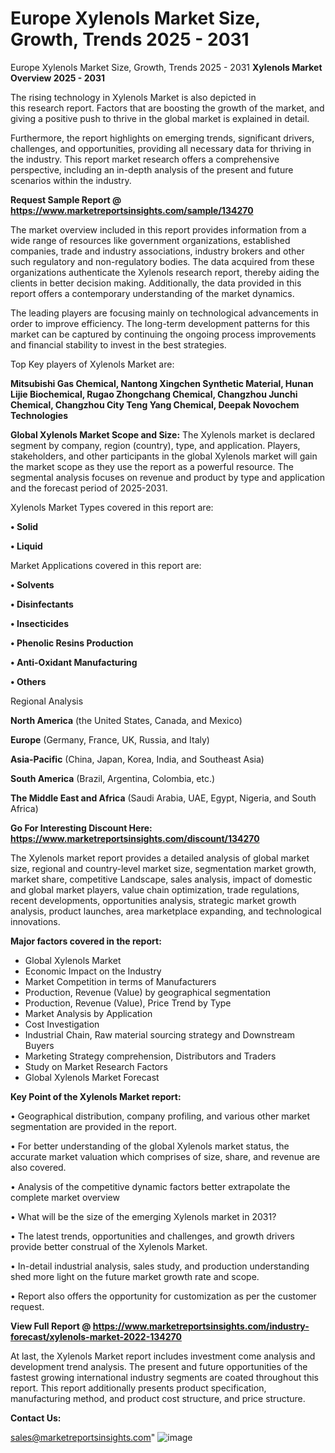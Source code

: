 # Europe Xylenols Market Size, Growth, Trends 2025 - 2031
Europe Xylenols Market Size, Growth, Trends 2025 - 2031
<Strong> Xylenols Market Overview 2025 - 2031</strong>

The rising technology in Xylenols Market is also depicted in this research report. Factors that are boosting the growth of the market, and giving a positive push to thrive in the global market is explained in detail.

Furthermore, the report highlights on emerging trends, significant drivers, challenges, and opportunities, providing all necessary data for thriving in the industry. This report market research offers a comprehensive perspective, including an in-depth analysis of the present and future scenarios within the industry.

<strong>Request Sample Report @ <a href=https://www.marketreportsinsights.com/sample/134270>https://www.marketreportsinsights.com/sample/134270</a></strong>

The market overview included in this report provides information from a wide range of resources like government organizations, established companies, trade and industry associations, industry brokers and other such regulatory and non-regulatory bodies. The data acquired from these organizations authenticate the Xylenols research report, thereby aiding the clients in better decision making. Additionally, the data provided in this report offers a contemporary understanding of the market dynamics.

The leading players are focusing mainly on technological advancements in order to improve efficiency. The long-term development patterns for this market can be captured by continuing the ongoing process improvements and financial stability to invest in the best strategies.

Top Key players of Xylenols Market are:

<strong>Mitsubishi Gas Chemical, Nantong Xingchen Synthetic Material, Hunan Lijie Biochemical, Rugao Zhongchang Chemical, Changzhou Junchi Chemical, Changzhou City Teng Yang Chemical, Deepak Novochem Technologies</strong>

<strong><b>Global Xylenols Market Scope and Size:</b></strong>
The Xylenols market is declared segment by company, region (country), type, and application. Players, stakeholders, and other participants in the global Xylenols market will gain the market scope as they use the report as a powerful resource. The segmental analysis focuses on revenue and product by type and application and the forecast period of 2025-2031.

Xylenols Market Types covered in this report are:

<strong>• Solid

• Liquid</strong>

Market Applications covered in this report are:

<strong>• Solvents

• Disinfectants

• Insecticides

• Phenolic Resins Production

• Anti-Oxidant Manufacturing

• Others</strong> 

Regional Analysis

<strong>North America</strong> (the United States, Canada, and Mexico)

<strong>Europe</strong> (Germany, France, UK, Russia, and Italy)

<strong>Asia-Pacific</strong> (China, Japan, Korea, India, and Southeast Asia)

<strong>South America</strong> (Brazil, Argentina, Colombia, etc.)

<strong>The Middle East and Africa</strong> (Saudi Arabia, UAE, Egypt, Nigeria, and South Africa)

<strong>Go For Interesting Discount Here: <a href=https://www.marketreportsinsights.com/discount/134270>https://www.marketreportsinsights.com/discount/134270</a></strong>

The Xylenols market report provides a detailed analysis of global market size, regional and country-level market size, segmentation market growth, market share, competitive Landscape, sales analysis, impact of domestic and global market players, value chain optimization, trade regulations, recent developments, opportunities analysis, strategic market growth analysis, product launches, area marketplace expanding, and technological innovations.

<strong><b>Major factors covered in the report:</b></strong>
<ul>
  <li>Global Xylenols Market </li>
  <li>Economic Impact on the Industry</li>
  <li>Market Competition in terms of Manufacturers</li>
  <li>Production, Revenue (Value) by geographical segmentation</li>
  <li>Production, Revenue (Value), Price Trend by Type</li>
  <li>Market Analysis by Application</li>
  <li>Cost Investigation</li>
  <li>Industrial Chain, Raw material sourcing strategy and Downstream Buyers</li>
  <li>Marketing Strategy comprehension, Distributors and Traders</li>
  <li>Study on Market Research Factors</li>
  <li>Global Xylenols Market Forecast</li>
</ul>

<strong><b>Key Point of the Xylenols Market report:</b></strong>

• Geographical distribution, company profiling, and various other market segmentation are provided in the report.

• For better understanding of the global Xylenols market status, the accurate market valuation which comprises of size, share, and revenue are also covered.

• Analysis of the competitive dynamic factors better extrapolate the complete market overview

• What will be the size of the emerging Xylenols market in 2031?

• The latest trends, opportunities and challenges, and growth drivers provide better construal of the Xylenols Market.

• In-detail industrial analysis, sales study, and production understanding shed more light on the future market growth rate and scope.

• Report also offers the opportunity for customization as per the customer request.

<strong><b>View Full Report @ <a href=https://www.marketreportsinsights.com/industry-forecast/xylenols-market-2022-134270>https://www.marketreportsinsights.com/industry-forecast/xylenols-market-2022-134270</a></b></strong>


At last, the Xylenols Market report includes investment come analysis and development trend analysis. The present and future opportunities of the fastest growing international industry segments are coated throughout this report. This report additionally presents product specification, manufacturing method, and product cost structure, and price structure.

<strong>Contact Us:</strong>

sales@marketreportsinsights.com"
![image](https://github.com/user-attachments/assets/b6e9846f-91cf-40c3-b492-edf95f404a84)
